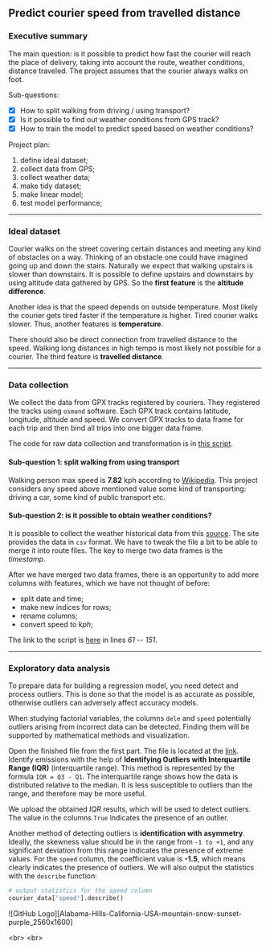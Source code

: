 ## Predict courier speed from travelled distance

### Executive summary

The main question: is it possible to predict how fast the courier will reach
the place of delivery, taking into account the route, weather conditions,
distance traveled. The project assumes that the courier always walks on foot.

Sub-questions:

- [x] How to split walking from driving / using transport?   
- [x] Is it possible to find out weather conditions from GPS track?  
- [x] How to train the model to predict speed based on weather conditions?  

Project plan:

1. define ideal dataset;  
2. collect data from GPS;  
3. collect weather data;  
4. make tidy dataset;  
5. make linear model;
6. test model performance;

***

### Ideal dataset

Courier walks on the street covering certain distances and meeting any kind of
obstacles on a way. Thinking of an obstacle one could have imagined going up
and down the stairs. Naturally we expect that walking upstairs is slower than
downstairs. It is possible to define upstairs and downstairs by using altitude
data gathered by GPS. So the **first feature** is the **altitude difference**.

Another idea is that the speed depends on outside temperature. Most likely the
courier gets tired faster if the temperature is higher. Tired courier walks
slower. Thus, another features is **temperature**.

There should also be direct connection from travelled distance to the speed.
Walking long distances in high tempo is most likely not possible for a courier.
The third feature is **travelled distance**.
___

### Data collection

We collect the data from GPX tracks registered by couriers. They registered the
tracks using `osmand` software. Each GPX track contains latitude, longitude,
altitude and speed. We convert GPX tracks to data frame for each trip and then
bind all trips into one bigger data frame.

The code for raw data collection and transformation is in [this script].

#### Sub-question 1: split walking from using transport

Walking person max speed is **7.82** kph according to [Wikipedia]. This
project considers any speed above mentioned value some kind of transporting:
driving a car, some kind of public transport etc.

#### Sub-question 2: is it possible to obtain weather conditions?

It is possible to collect the weather historical data from this [source]. The
site provides the data in `csv` format. We have to tweak the file a bit to be
able to merge it into route files. The key to merge two data frames is the
*timestamp*.

After we have merged two data frames, there is an opportunity to add more
columns with features, which we have not thought of before:

- split date and time;  
- make new indices for rows;  
- rename columns;  
- convert speed to *kph*;  

The link to the script is [here] in lines *61 -- 151*.
___

### Exploratory data analysis

To prepare data for building a regression model, you need detect and process
outliers. This is done so that the model is as accurate as possible, otherwise
outliers can adversely affect accuracy models.

When studying factorial variables, the columns `dele` and `speed` potentially
outliers arising from incorrect data can be detected. Finding them will be
supported by mathematical methods and visualization.

Open the finished file from the first part. The file is located at the [link].
Identify emissions with the help of **Identifying Outliers with Interquartile 
Range (IQR)** (interquartile range). This method is represented by the formula 
`IQR = Q3 - Q1`. The interquartile range shows how the data is distributed
relative to the median. It is less susceptible to outliers than the range, and 
therefore may be more useful.

We upload the obtained *IQR* results, which will be used to detect
outliers. The value in the columns `True` indicates the presence of an outlier.

Another method of detecting outliers is **identification with asymmetry**.
Ideally, the skewness value should be in the range from `-1 to +1`, and
any significant deviation from this range indicates the presence
of extreme values. For the `speed` column, the coefficient value is **-1.5**,
which means clearly indicates the presence of outliers. We will also output the
statistics with the `describe` function:

```python
# output statistics for the speed column
courier_data['speed'].describe()
```
![GitHub Logo][Alabama-Hills-California-USA-mountain-snow-sunset-purple_2560x1600]

<br\>
<br\>

[Wikipedia]: https://en.wikipedia.org/wiki/Walking
[source]: https://rp5.ru/%D0%9F%D0%BE%D0%B3%D0%BE%D0%B4%D0%B0_%D0%B2_%D0%BC%D0%B8%D1%80%D0%B5
[this script]: https://github.com/makaroszkaa/courier_speed/blob/main/raw_data_transform.py
[here]: https://github.com/makaroszkaa/courier_speed/blob/main/raw_data_transform.py
[link]: https://github.com/makaroszkaa/courier_speed/blob/main/linear_regression_model.py
